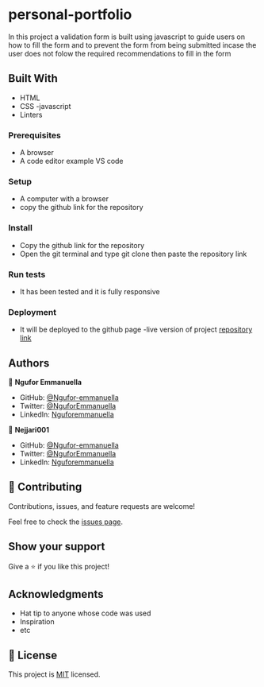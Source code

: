# personal-portfolio
In this project a validation form is built using javascript to guide users on how to fill the form and to prevent the form from being submitted incase the user does not folow the required recommendations to fill in the form 
## Built With

- HTML
- CSS
-javascript
- Linters

### Prerequisites

- A browser
- A code editor example VS code

### Setup

- A computer with a browser
- copy  the github link for the repository 

### Install

- Copy the github link for the repository
- Open the git terminal and type git clone then paste the repository link

### Run tests

- It has been tested and it is fully responsive

### Deployment

- It will be deployed to the github page
-live version of project [repository link](https://ngufor-emmanuella.github.io/personal-portfolio/)

## Authors

👤 **Ngufor Emmanuella**

- GitHub: [@Ngufor-emmanuella](https://github.com/Ngufor-emmanuella)
- Twitter: [@NguforEmmanuella](https://twitter.com/NguforEmmanuella)
- LinkedIn: [Nguforemmanuella](https://linkedin.com/in/Nguforemmanuella)

👤 **Nejjari001**

- GitHub: [@Ngufor-emmanuella](https://github.com/Ngufor-emmanuella)
- Twitter: [@NguforEmmanuella](https://twitter.com/NguforEmmanuella)
- LinkedIn: [Nguforemmanuella](https://linkedin.com/in/Nguforemmanuella)


## 🤝 Contributing

Contributions, issues, and feature requests are welcome!

Feel free to check the [issues page](../../issues/).

## Show your support

Give a ⭐️ if you like this project!

## Acknowledgments

- Hat tip to anyone whose code was used
- Inspiration
- etc

## 📝 License

This project is [MIT](./MIT.md) licensed.